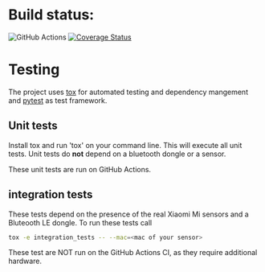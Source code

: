 # Build status:
![GitHub Actions](https://github.com/basnijholt/miflora/workflows/tox/badge.svg)
[![Coverage Status](https://coveralls.io/repos/github/basnijholt/miflora/badge.svg?branch=master)](https://coveralls.io/github/basnijholt/miflora?branch=master)

# Testing
The project uses [tox](https://tox.readthedocs.io/en/latest/) for automated testing and dependency mangement and
[pytest](https://docs.pytest.org/en/latest/) as test framework.

## Unit tests
Install tox and run 'tox' on your command line. This will execute all unit tests. Unit tests do **not** depend on a
bluetooth dongle or a sensor.

These unit tests are run on GitHub Actions.

## integration tests
These tests depend on the presence of the real Xiaomi Mi sensors and a Bluteooth LE dongle.
To run these tests call
```bash
tox -e integration_tests -- --mac=<mac of your sensor>
```
These test are NOT run on
the GitHub Actions CI, as they require additional hardware.
